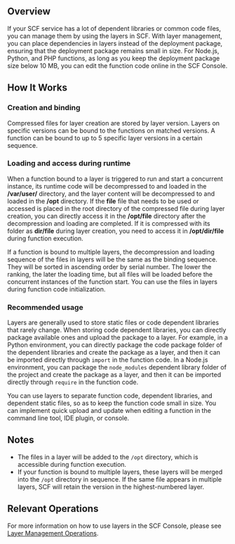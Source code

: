 ## Overview
If your SCF service has a lot of dependent libraries or common code files, you can manage them by using the layers in SCF. With layer management, you can place dependencies in layers instead of the deployment package, ensuring that the deployment package remains small in size. For Node.js, Python, and PHP functions, as long as you keep the deployment package size below 10 MB, you can edit the function code online in the SCF Console.


## How It Works

### Creation and binding

Compressed files for layer creation are stored by layer version. Layers on specific versions can be bound to the functions on matched versions. A function can be bound to up to 5 specific layer versions in a certain sequence.

### Loading and access during runtime
When a function bound to a layer is triggered to run and start a concurrent instance, its runtime code will be decompressed to and loaded in the **/var/user/** directory, and the layer content will be decompressed to and loaded in the **/opt** directory.
If the **file** file that needs to be used or accessed is placed in the root directory of the compressed file during layer creation, you can directly access it in the **/opt/file** directory after the decompression and loading are completed. If it is compressed with its folder as **dir/file** during layer creation, you need to access it in **/opt/dir/file** during function execution.

If a function is bound to multiple layers, the decompression and loading sequence of the files in layers will be the same as the binding sequence. They will be sorted in ascending order by serial number. The lower the ranking, the later the loading time, but all files will be loaded before the concurrent instances of the function start. You can use the files in layers during function code initialization.



### Recommended usage

Layers are generally used to store static files or code dependent libraries that rarely change. When storing code dependent libraries, you can directly package available ones and upload the package to a layer. For example, in a Python environment, you can directly package the code package folder of the dependent libraries and create the package as a layer, and then it can be imported directly through `import` in the function code. In a Node.js environment, you can package the `node_modules` dependent library folder of the project and create the package as a layer, and then it can be imported directly through `require` in the function code.

You can use layers to separate function code, dependent libraries, and dependent static files, so as to keep the function code small in size. You can implement quick upload and update when editing a function in the command line tool, IDE plugin, or console.


## Notes

- The files in a layer will be added to the `/opt` directory, which is accessible during function execution.
- If your function is bound to multiple layers, these layers will be merged into the `/opt` directory in sequence. If the same file appears in multiple layers, SCF will retain the version in the highest-numbered layer.


## Relevant Operations
For more information on how to use layers in the SCF Console, please see [Layer Management Operations](https://intl.cloud.tencent.com/document/product/583/34878).

